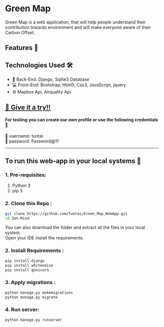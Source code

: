 # Green Map
Green Map is a web application, that will help people understand their contribution towards environment and will make everyone aware of their Carbon Offset.

## Features :information_desk_person:


## Technologies Used :hammer_and_wrench:
 - :construction: Back-End: Django, Sqlite3 Database
 - :computer: Front-End: Bootstrap, Html5, Css3, JavaScript, jquery
 - :gear: Mapbox Api, Airquality Api
 
## <a href="https://greenmap-djapp.herokuapp.com/" target="blank">:sunflower: Give it a try!!</a>

#### For testing you can create our own profile or use the following credentials :closed_lock_with_key:
:robot: username: tuntai <br>
:key: password: Password@11

<hr> 

## To run this web-app in your local systems :open_file_folder:

### 1. Pre-requisites:
1. Python 3
2. pip 3
### 2. Clone this Repo :
```sh
git clone https://github.com/Tuntai/Green_Map_WebApp.git
cd Zen-Mind
```
You can also download the folder and extract all the files in your local system.<br>
Open your IDE install the requirements.
### 2. Install Requirements :
```sh
pip install django
pip install whitenoise
pip install gunicorn
```
### 3. Apply migrations : 
```sh
python manage.py makemigrations
python manage.py migrate
```
### 4. Run server:
```sh
python manage.py runserver
```
